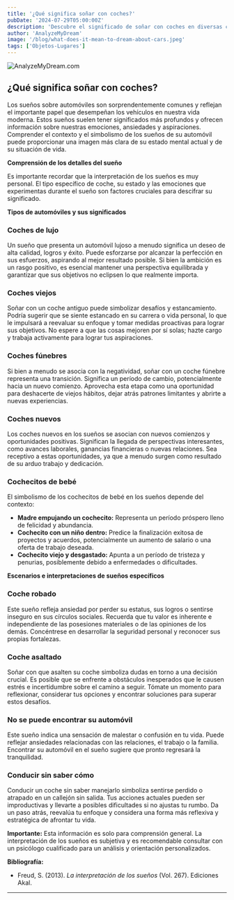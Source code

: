 ```yaml
---
title: '¿Qué significa soñar con coches?'
pubDate: '2024-07-29T05:00:00Z'
description: 'Descubre el significado de soñar con coches en diversas circunstancias y cómo estos sueños pueden reflejar tus emociones y situaciones actuales.'
author: 'AnalyzeMyDream'
image: '/blog/what-does-it-mean-to-dream-about-cars.jpeg'
tags: ['Objetos-Lugares']
---
```


![AnalyzeMyDream.com](/blog/what-does-it-mean-to-dream-about-cars.jpeg)

## ¿Qué significa soñar con coches?

Los sueños sobre automóviles son sorprendentemente comunes y reflejan el importante papel que desempeñan los vehículos en nuestra vida moderna. Estos sueños suelen tener significados más profundos y ofrecen información sobre nuestras emociones, ansiedades y aspiraciones. Comprender el contexto y el simbolismo de los sueños de su automóvil puede proporcionar una imagen más clara de su estado mental actual y de su situación de vida. 

**Comprensión de los detalles del sueño**

Es importante recordar que la interpretación de los sueños es muy personal. El tipo específico de coche, su estado y las emociones que experimentas durante el sueño son factores cruciales para descifrar su significado.

**Tipos de automóviles y sus significados**

### Coches de lujo

Un sueño que presenta un automóvil lujoso a menudo significa un deseo de alta calidad, logros y éxito. Puede esforzarse por alcanzar la perfección en sus esfuerzos, aspirando al mejor resultado posible. Si bien la ambición es un rasgo positivo, es esencial mantener una perspectiva equilibrada y garantizar que sus objetivos no eclipsen lo que realmente importa. 

### Coches viejos

Soñar con un coche antiguo puede simbolizar desafíos y estancamiento. Podría sugerir que se siente estancado en su carrera o vida personal, lo que le impulsará a reevaluar su enfoque y tomar medidas proactivas para lograr sus objetivos. No espere a que las cosas mejoren por sí solas; hazte cargo y trabaja activamente para lograr tus aspiraciones.

### Coches fúnebres

Si bien a menudo se asocia con la negatividad, soñar con un coche fúnebre representa una transición. Significa un período de cambio, potencialmente hacia un nuevo comienzo. Aprovecha esta etapa como una oportunidad para deshacerte de viejos hábitos, dejar atrás patrones limitantes y abrirte a nuevas experiencias.

### Coches nuevos

Los coches nuevos en los sueños se asocian con nuevos comienzos y oportunidades positivas. Significan la llegada de perspectivas interesantes, como avances laborales, ganancias financieras o nuevas relaciones. Sea receptivo a estas oportunidades, ya que a menudo surgen como resultado de su arduo trabajo y dedicación.

### Cochecitos de bebé

El simbolismo de los cochecitos de bebé en los sueños depende del contexto:

- **Madre empujando un cochecito:** Representa un período próspero lleno de felicidad y abundancia.
- **Cochecito con un niño dentro:** Predice la finalización exitosa de proyectos y acuerdos, potencialmente un aumento de salario o una oferta de trabajo deseada.
- **Cochecito viejo y desgastado:** Apunta a un período de tristeza y penurias, posiblemente debido a enfermedades o dificultades.

**Escenarios e interpretaciones de sueños específicos**

### Coche robado

Este sueño refleja ansiedad por perder su estatus, sus logros o sentirse inseguro en sus círculos sociales. Recuerda que tu valor es inherente e independiente de las posesiones materiales o de las opiniones de los demás. Concéntrese en desarrollar la seguridad personal y reconocer sus propias fortalezas.

### Coche asaltado

Soñar con que asalten su coche simboliza dudas en torno a una decisión crucial. Es posible que se enfrente a obstáculos inesperados que le causen estrés e incertidumbre sobre el camino a seguir. Tómate un momento para reflexionar, considerar tus opciones y encontrar soluciones para superar estos desafíos.

### No se puede encontrar su automóvil

Este sueño indica una sensación de malestar o confusión en tu vida. Puede reflejar ansiedades relacionadas con las relaciones, el trabajo o la familia. Encontrar su automóvil en el sueño sugiere que pronto regresará la tranquilidad.

### Conducir sin saber cómo

Conducir un coche sin saber manejarlo simboliza sentirse perdido o atrapado en un callejón sin salida. Tus acciones actuales pueden ser improductivas y llevarte a posibles dificultades si no ajustas tu rumbo. Da un paso atrás, reevalúa tu enfoque y considera una forma más reflexiva y estratégica de afrontar tu vida. 

**Importante:** Esta información es solo para comprensión general. La interpretación de los sueños es subjetiva y es recomendable consultar con un psicólogo cualificado para un análisis y orientación personalizados. 

**Bibliografía:**

* Freud, S. (2013). *La interpretación de los sueños* (Vol. 267). Ediciones Akal.

---